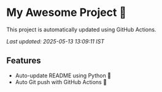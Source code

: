 # My Awesome Project 🚀

This project is automatically updated using GitHub Actions.

_Last updated: 2025-05-13 13:09:11 IST_

## Features
- Auto-update README using Python 🐍
- Auto Git push with GitHub Actions 🤖
